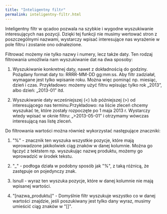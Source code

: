```yaml
---
title: "Inteligentny filtr"
permalink: inteligentny-filtr.html
---
```

 Inteligentny filtr w qcadoo pozwala na szybkie i wygodne wyszukiwanie interesujących nas pozycji. Dzięki tej funkcji nie musimy wertować stron z poszczególnymi nazwami, wystarczy wpisać interesujące nas wyrażenie w pole filtru i zostanie ono odnalezione. 

Filtrować możemy nie tylko nazwy i numery, lecz także daty. Ten rodzaj filtrowania umożliwia nam wyszukiwanie dat na dwa sposoby:

1. Wyszukiwanie konkretnej daty, nawet z dokładnością do godziny. Pożądany format daty to: RRRR-MM-DD gg:mm:ss. Aby filtr zadziałał, wymagane jest tylko wpisanie roku. Można więc pominąć np. miesiąc, dzień i czas. Przykładowo: możemy użyć filtru wpisując tylko rok „2013”, albo dzień: „2013-01” itd.  
  
2. Wyszukiwanie daty wcześniejszej (\<) lub późniejszej (\>) od interesującego nas terminu.Przykładowo: na liście zleceń chcemy wyszukać te, które zostały rozpoczęte po 1 maja 2013 r. Wystarczy wtedy wpisać w oknie filtru: „\>2013-05-01” i otrzymamy wówczas interesującą nas listę zleceń.

Do filtrowania wartości można również wykorzystać następujące znaczniki:

1. "%" - znacznik ten wyszuka wszystkie pozycje, które mają wprowadzone jakikolwiek ciąg znaków w danej kolumnie. Można go łączyć z tektstem np. wyszukując nazwę produktu, możemy go wprowadzić w środek tekstu.

2. "_" - podłoga działa w podobny sposób jak "%", z taką różnicą, że zastępuje on pojedynczy znak.

3. Isnull - wyraz ten wyszuka pozycje, które w danej kolumnie nie mają wpisanej wartości.

4. "[nazwa_produktu]" - Domyślnie filtr wyszukuje wszystko co w danej wartości znajdzie, jeśli poszukiwany jest tylko dany wyraz, musimy umieścić ciąg znaków w "[]". 
